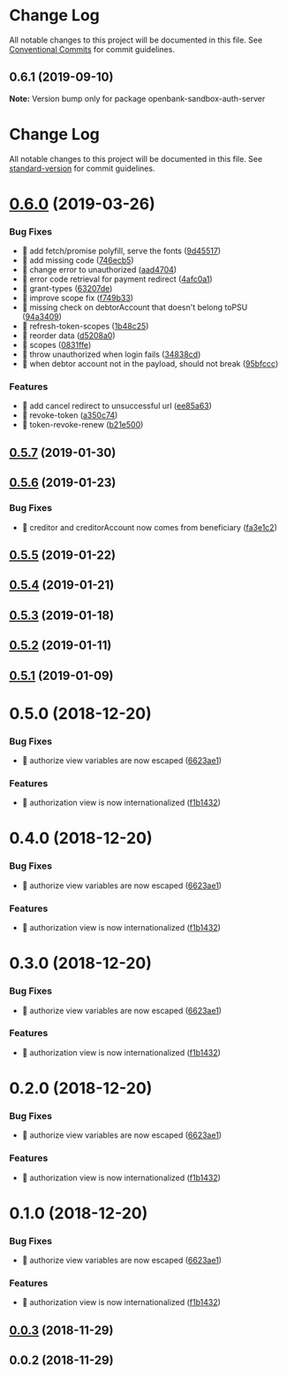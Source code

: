 # Change Log

All notable changes to this project will be documented in this file.
See [Conventional Commits](https://conventionalcommits.org) for commit guidelines.

## 0.6.1 (2019-09-10)

**Note:** Version bump only for package openbank-sandbox-auth-server





# Change Log

All notable changes to this project will be documented in this file. See [standard-version](https://github.com/conventional-changelog/standard-version) for commit guidelines.

<a name="0.6.0"></a>
# [0.6.0](https://github.com/Cloudoki/openbank-sandbox-auth-server/compare/v0.5.7...v0.6.0) (2019-03-26)


### Bug Fixes

* 🐛 add fetch/promise polyfill, serve the fonts ([9d45517](https://github.com/Cloudoki/openbank-sandbox-auth-server/commit/9d45517))
* 🐛 add missing code ([746ecb5](https://github.com/Cloudoki/openbank-sandbox-auth-server/commit/746ecb5))
* 🐛 change error to unauthorized ([aad4704](https://github.com/Cloudoki/openbank-sandbox-auth-server/commit/aad4704))
* 🐛 error code retrieval for payment redirect ([4afc0a1](https://github.com/Cloudoki/openbank-sandbox-auth-server/commit/4afc0a1))
* 🐛 grant-types ([63207de](https://github.com/Cloudoki/openbank-sandbox-auth-server/commit/63207de))
* 🐛 improve scope fix ([f749b33](https://github.com/Cloudoki/openbank-sandbox-auth-server/commit/f749b33))
* 🐛 missing check on debtorAccount that doesn't belong toPSU ([94a3409](https://github.com/Cloudoki/openbank-sandbox-auth-server/commit/94a3409))
* 🐛 refresh-token-scopes ([1b48c25](https://github.com/Cloudoki/openbank-sandbox-auth-server/commit/1b48c25))
* 🐛 reorder data ([d5208a0](https://github.com/Cloudoki/openbank-sandbox-auth-server/commit/d5208a0))
* 🐛 scopes ([0831ffe](https://github.com/Cloudoki/openbank-sandbox-auth-server/commit/0831ffe))
* 🐛 throw unauthorized when login fails ([34838cd](https://github.com/Cloudoki/openbank-sandbox-auth-server/commit/34838cd))
* 🐛 when debtor account not in the payload, should not break ([95bfccc](https://github.com/Cloudoki/openbank-sandbox-auth-server/commit/95bfccc))


### Features

* 🎸 add cancel redirect to unsuccessful url ([ee85a63](https://github.com/Cloudoki/openbank-sandbox-auth-server/commit/ee85a63))
* 🎸 revoke-token ([a350c74](https://github.com/Cloudoki/openbank-sandbox-auth-server/commit/a350c74))
* 🎸 token-revoke-renew ([b21e500](https://github.com/Cloudoki/openbank-sandbox-auth-server/commit/b21e500))



<a name="0.5.7"></a>
## [0.5.7](https://github.com/Cloudoki/openbank-sandbox-auth-server/compare/v0.5.6...v0.5.7) (2019-01-30)



<a name="0.5.6"></a>
## [0.5.6](https://github.com/Cloudoki/openbank-sandbox-auth-server/compare/v0.5.5...v0.5.6) (2019-01-23)


### Bug Fixes

* 🐛 creditor and creditorAccount now comes from beneficiary ([fa3e1c2](https://github.com/Cloudoki/openbank-sandbox-auth-server/commit/fa3e1c2))



<a name="0.5.5"></a>
## [0.5.5](https://github.com/Cloudoki/openbank-sandbox-auth-server/compare/v0.5.4...v0.5.5) (2019-01-22)



<a name="0.5.4"></a>
## [0.5.4](https://github.com/Cloudoki/openbank-sandbox-auth-server/compare/v0.5.3...v0.5.4) (2019-01-21)



<a name="0.5.3"></a>
## [0.5.3](https://github.com/Cloudoki/openbank-sandbox-auth-server/compare/v0.5.2...v0.5.3) (2019-01-18)



<a name="0.5.2"></a>
## [0.5.2](https://github.com/Cloudoki/openbank-sandbox-auth-server/compare/v0.5.1...v0.5.2) (2019-01-11)



<a name="0.5.1"></a>
## [0.5.1](https://github.com/Cloudoki/openbank-sandbox-auth-server/compare/v0.5.0...v0.5.1) (2019-01-09)



<a name="0.5.0"></a>
# 0.5.0 (2018-12-20)


### Bug Fixes

* 🐛 authorize view variables are now escaped ([6623ae1](https://github.com/Cloudoki/openbank-sandbox-auth-server/commit/6623ae1))


### Features

* 🎸 authorization view is now internationalized ([f1b1432](https://github.com/Cloudoki/openbank-sandbox-auth-server/commit/f1b1432))



<a name="0.4.0"></a>
# 0.4.0 (2018-12-20)


### Bug Fixes

* 🐛 authorize view variables are now escaped ([6623ae1](https://github.com/Cloudoki/openbank-sandbox-auth-server/commit/6623ae1))


### Features

* 🎸 authorization view is now internationalized ([f1b1432](https://github.com/Cloudoki/openbank-sandbox-auth-server/commit/f1b1432))



<a name="0.3.0"></a>
# 0.3.0 (2018-12-20)


### Bug Fixes

* 🐛 authorize view variables are now escaped ([6623ae1](https://github.com/Cloudoki/openbank-sandbox-auth-server/commit/6623ae1))


### Features

* 🎸 authorization view is now internationalized ([f1b1432](https://github.com/Cloudoki/openbank-sandbox-auth-server/commit/f1b1432))



<a name="0.2.0"></a>
# 0.2.0 (2018-12-20)


### Bug Fixes

* 🐛 authorize view variables are now escaped ([6623ae1](https://github.com/Cloudoki/openbank-sandbox-auth-server/commit/6623ae1))


### Features

* 🎸 authorization view is now internationalized ([f1b1432](https://github.com/Cloudoki/openbank-sandbox-auth-server/commit/f1b1432))



<a name="0.1.0"></a>
# 0.1.0 (2018-12-20)


### Bug Fixes

* 🐛 authorize view variables are now escaped ([6623ae1](https://github.com/Cloudoki/openbank-sandbox-auth-server/commit/6623ae1))


### Features

* 🎸 authorization view is now internationalized ([f1b1432](https://github.com/Cloudoki/openbank-sandbox-auth-server/commit/f1b1432))



<a name="0.0.3"></a>
## [0.0.3](https://github.com/Cloudoki/openbank-sandbox-auth-server/compare/v0.0.2...v0.0.3) (2018-11-29)



<a name="0.0.2"></a>
## 0.0.2 (2018-11-29)
